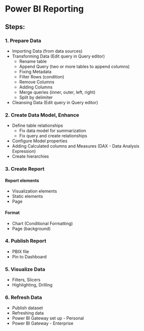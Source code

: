 # Power BI Reporting

## Steps:

### 1. Prepare Data

- Importing Data (from data sources)
- Transforming Data (Edit query in Query editor)
  * Rename table
  * Append Query (two or more tables to append columns)
  * Fixing Metadata
  * Filter Rows (condition)
  * Remove Columns
  * Adding Columns
  * Merge queries (inner, outer, left, right)
  * Split by delimiter
- Cleansing Data (Edit query in Query editor)

### 2. Create Data Model, Enhance

- Define table relationships
  * Fix data model for summarization
  * Fix query and create relationships
- Configure Model properties
- Adding Calculated columns and Measures (DAX - Data Analysis Expression)
- Create hierarchies

### 3. Create Report

#### Report elements

- Visualization elements
- Static elements
- Page

#### Format

- Chart (Conditional Formatting)
- Page (background)

### 4. Publish Report

- PBIX file
- Pin to Dashboard

### 5. Visualize Data

- Filters, Slicers
- Highlighting, Drilling

### 6. Refresh Data

- Publish dataset
- Refreshing data
- Power BI Gateway set up - Personal
- Power BI Gateway - Enterprise
